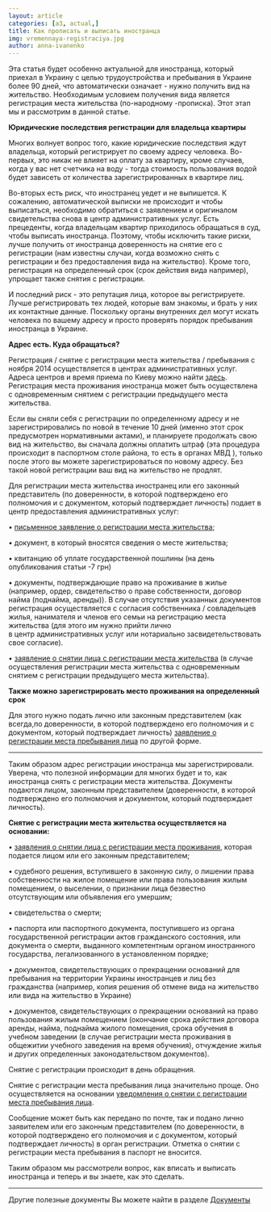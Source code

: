 ```yaml
---
layout: article
categories: [a3, actual,]
title: Как прописать и выписать иностранца
img: vremennaya-registraciya.jpg
author: anna-ivanenko
--- 
```

Эта статья будет особенно актуальной для иностранца, который приехал в Украину с целью трудоустройства и пребывания в 
Украине более 90 дней, что автоматически означает - нужно получить вид на жительство. Необходимым условием получения вида 
является регистрация места жительства (по-народному -прописка). Этот этап мы и рассмотрим в данной статье.

**Юридические последствия регистрации для владельца квартиры**

Многих волнует вопрос того, какие юридические последствия ждут владельца, который регистрирует по своему адресу человека.
Во-первых, это никак не влияет на оплату за квартиру, кроме случаев, когда у вас нет счетчика на воду - тогда стоимость 
пользования водой будет зависеть от количества зарегистрированных в квартире лиц.

Во-вторых есть риск, что иностранец уедет и не выпишется. К сожалению, автоматической выписки не происходит и чтобы 
выписаться, необходимо обратиться с заявлением и оригиналом свидетельства снова в центр административных услуг. Есть 
прецеденты, когда владельцам квартир приходилось обращаться в суд, чтобы выписать иностранца. Поэтому, чтобы исключить 
такие риски, лучше получить от иностранца доверенность на снятие его с регистрации (нам известны случаи, когда возможно снять
с регистрации и без предоставления вида на жительство). Кроме того, регистрация на определенный срок (срок действия вида 
например), упрощает также снятия с регистрации.

И последний риск - это репутация лица, которое вы регистрируете. Лучше регистрировать тех людей, которые вам знакомы, и брать у них их контактные данные. Поскольку органы внутренних дел могут искать человека по вашему адресу и просто проверять порядок 
пребывания иностранца в Украине.

**Адрес есть. Куда обращаться?**

Регистрация / снятие с регистрации места жительства / пребывания с ноября 2014 осуществляется в центрах административных 
услуг. Адреса центров и время приема по Киеву можно найти [здесь](http://ac.dozvil-kiev.gov.ua/OneStopShop/List). Регистрация 
места проживания иностранца может быть осуществлена с одновременным снятием с регистрации предыдущего места жительства.

Если вы сняли себя с регистрации по определенному адресу и не зарегистрировались по новой в течение 10 дней (именно этот срок
предусмотрен нормативными актами), и планируете продолжать свою вид на жительство, вы сначала должны оплатить штраф (эта процедура происходит в
паспортном столе района, то есть в органах МВД ), только после этого вы можете зарегистрироваться по новому адресу. Без такой
новой регистрации ваш вид на жительство не продлят.

Для регистрации места жительства иностранец или его законный представитель (по доверенности, в которой подтверждено его 
полномочия и с документом, который подтверждает личность) подает в центр предоставления административных услуг:

• [письменное заявление о регистрации места жительства](/pdf/Заява%20про%20реєстрацію%20місця%20проживаня.doc);

• документ, в который вносятся сведения о месте жительства;

• квитанцию об уплате государственной пошлины (на день опубликования статьи -7 грн)

• документы, подтверждающие право на проживание в жилье (например, ордер, свидетельство о праве собственности, договор найма
(поднайма, аренды)). В случае отсутствия указанных документов регистрация осуществляется с согласия собственника / 
совладельцев жилья, нанимателя и членов его семьи на регистрацию места жительства (для этого им нужно прийти лично  
в центр административных услуг или нотариально засвидетельствовать свое согласие).

• [заявление о снятии лица с регистрации места жительства](/pdf/ЗАЯВА%20%20про%20зняття%20особи%20з%20реєстрації%20місця%20проживання.doc) (в случае осуществления регистрации места жительства с одновременным
снятием с регистрации предыдущего места жительства).

**Также можно зарегистрировать место проживания на определенный срок**

Для этого нужно подать лично или законным представителем (как всегда,по доверенности, в которой подтверждено его полномочия и 
с документом, который подтверждает личность) [заявление о регистрации места пребывания лица](/pdf/ЗАЯВА%20%20про%20реєстрацію%20місця%20перебування%20особи.doc) по другой форме.
__________________

Таким образом адрес регистрации иностранца мы зарегистрировали. Уверена, что полезной информации для многих будет и то, как 
иностранца снять с регистрации места жительства. Документы подаются лицом, законным представителем (доверенности, в которой 
подтверждено его полномочия и документом, который подтверждает личность).

**Снятие с регистрации места жительства осуществляется на основании:**

• [заявления о снятии лица с регистрации места проживания](/pdf/ЗАЯВА%20%20про%20зняття%20особи%20з%20реєстрації%20місця%20проживання.doc), которая подается лицом или его законным представителем;

• судебного решения, вступившего в законную силу, о лишении права собственности на жилое помещение или права пользования жилым
помещением, о выселении, о признании лица безвестно отсутствующим или объявления его умершим;

• свидетельства о смерти;

• паспорта или паспортного документа, поступившего из органа государственной регистрации актов гражданского состояния, или 
документа о смерти, выданного компетентным органом иностранного государства, легализованного в установленном порядке;

• документов, свидетельствующих о прекращении оснований для пребывания на территории Украины иностранцев и лиц без гражданства
(например, копия решения об отмене вида на жительство или вида на жительство в Украине)

• документов, свидетельствующих о прекращении оснований на право пользования жилым помещением (окончание срока действия 
договора аренды, найма, поднайма жилого помещения, срока обучения в учебном заведении (в случае регистрации места проживания в
общежитии учебного заведения на время обучения), отчуждение жилья и других определенных законодательством документов).

Снятие с регистрации происходит в день обращения.

Снятие с регистрации места пребывания лица значительно проще. Оно осуществляется на основании [уведомления о снятии с 
регистрации места пребывания лица](/pdf/ПОВІДОМЛЕННЯ%20%20про%20зняття%20з%20реєстрації%20місця%20перебування%20особи%20.doc).

Сообщение может быть как передано по почте, так и подано лично заявителем или его законным представителем (по доверенности, в 
которой подтверждено его полномочия и с документом, который подтверждает личность) в орган регистрации. Отметка о снятии с 
регистрации места пребывания в паспорт не вносится.

Таким образом мы рассмотрели вопрос, как вписать и выписать иностранца и теперь и вы знаете, как это сделать.
________

Другие полезные документы Вы можете найти в разделе [Документы](http://itin.com.ua/content/documents.html)
